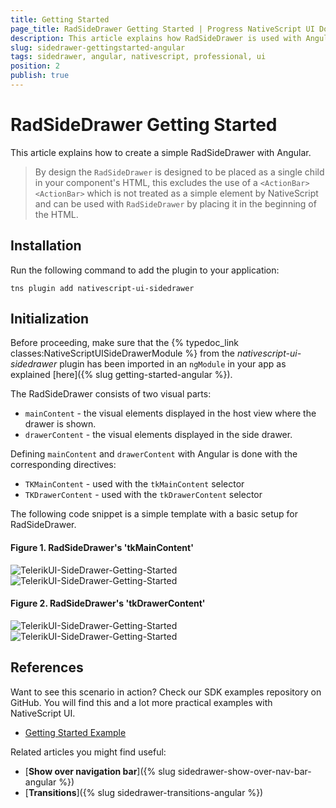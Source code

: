 ```yaml
---
title: Getting Started
page_title: RadSideDrawer Getting Started | Progress NativeScript UI Documentation
description: This article explains how RadSideDrawer is used with Angular.
slug: sidedrawer-gettingstarted-angular
tags: sidedrawer, angular, nativescript, professional, ui
position: 2
publish: true
---
```


# RadSideDrawer Getting Started
This article explains how to create a simple RadSideDrawer with Angular.

> By design the `RadSideDrawer` is designed to be placed as a single child in your component's HTML, this excludes the use of a `<ActionBar><ActionBar>` which is not treated as a simple element by NativeScript and can be used with `RadSideDrawer` by placing it in the beginning of the HTML.

## Installation
Run the following command to add the plugin to your application:

```
tns plugin add nativescript-ui-sidedrawer
```

## Initialization
Before proceeding, make sure that the {% typedoc_link classes:NativeScriptUISideDrawerModule %} from the *nativescript-ui-sidedrawer* plugin has been imported in an `ngModule` in your app as explained [here]({% slug getting-started-angular %}).

The RadSideDrawer consists of two visual parts:

- `mainContent` - the visual elements displayed in the host view where the drawer is shown.
- `drawerContent` - the visual elements displayed in the side drawer.

Defining `mainContent` and `drawerContent`  with Angular is done with the corresponding directives:

- `TKMainContent` - used with the `tkMainContent` selector
- `TKDrawerContent` - used with the `tkDrawerContent` selector

The following code snippet is a simple template with a basic setup for RadSideDrawer.

<snippet id='angular-sidedrawer-getting-started-html'/>
<snippet id='sidedrawer-getting-started-angular'/>
<snippet id='sidedrawer-getting-started-angular-css'/>

#### Figure 1. RadSideDrawer's 'tkMainContent'
![TelerikUI-SideDrawer-Getting-Started](../../img/ns_ui/drawer-getting-started-ios-1.png "Side drawer main content on iOS.") ![TelerikUI-SideDrawer-Getting-Started](../../img/ns_ui/drawer-getting-started-android-1.png "Side drawer main content on Android.")


#### Figure 2. RadSideDrawer's 'tkDrawerContent'
![TelerikUI-SideDrawer-Getting-Started](../../img/ns_ui/drawer-getting-started-ios-2.png "Drawer content on iOS.") ![TelerikUI-SideDrawer-Getting-Started](../../img/ns_ui/drawer-getting-started-android-2.png "Drawer content on Android.")


## References
Want to see this scenario in action?
Check our SDK examples repository on GitHub. You will find this and a lot more practical examples with NativeScript UI.

* [Getting Started Example](https://github.com/telerik/nativescript-ui-samples-angular/tree/master/sidedrawer/app/examples/getting-started)

Related articles you might find useful:

* [**Show over navigation bar**]({% slug sidedrawer-show-over-nav-bar-angular %})
* [**Transitions**]({% slug sidedrawer-transitions-angular %})
